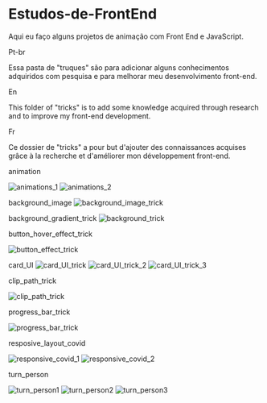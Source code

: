 # Estudos-de-FrontEnd
Aqui eu faço alguns projetos de animação com Front End e JavaScript.


Pt-br

Essa pasta de "truques" são para adicionar alguns conhecimentos adquiridos com pesquisa e para melhorar meu desenvolvimento front-end.

En

This folder of "tricks" is to add some knowledge acquired through research and to improve my front-end development. 

Fr

Ce dossier de "tricks" a pour but d'ajouter des connaissances acquises grâce à la recherche et d'améliorer mon développement front-end.

animation

![animations_1](https://user-images.githubusercontent.com/62313869/118382662-fb103a80-b5cd-11eb-8651-8483b7b3ec2e.JPG)  ![animations_2](https://user-images.githubusercontent.com/62313869/118382664-fba8d100-b5cd-11eb-9dfd-76c8a7b7fca5.JPG)

background_image
![background_image_trick](https://user-images.githubusercontent.com/62313869/118382691-2e52c980-b5ce-11eb-9883-c3d85a047f70.JPG)

background_gradient_trick
![background_trick](https://user-images.githubusercontent.com/62313869/118382695-3ca0e580-b5ce-11eb-81d4-152c4582c81c.JPG)

button_hover_effect_trick

![button_effect_trick](https://user-images.githubusercontent.com/62313869/118382701-4cb8c500-b5ce-11eb-9fed-49813473aff3.JPG)

card_UI
![card_UI_trick](https://user-images.githubusercontent.com/62313869/118382712-68bc6680-b5ce-11eb-9e59-e601ceba5e55.JPG)
![card_UI_trick_2](https://user-images.githubusercontent.com/62313869/118382714-69ed9380-b5ce-11eb-9a51-a001608e6420.JPG)
![card_UI_trick_3](https://user-images.githubusercontent.com/62313869/118382715-6b1ec080-b5ce-11eb-97ae-0b5a1c86c340.JPG)

clip_path_trick

![clip_path_trick](https://user-images.githubusercontent.com/62313869/118382728-a28d6d00-b5ce-11eb-93fa-a99675f04ba9.JPG)

progress_bar_trick

![progress_bar_trick](https://user-images.githubusercontent.com/62313869/118382738-c18bff00-b5ce-11eb-99b2-e9a9723df6ec.JPG)

resposive_layout_covid

![responsive_covid_1](https://user-images.githubusercontent.com/62313869/118382744-cc469400-b5ce-11eb-92ee-58330e5cd0b2.JPG)
![responsive_covid_2](https://user-images.githubusercontent.com/62313869/118382746-ccdf2a80-b5ce-11eb-8ff7-7789083212fd.JPG)

turn_person

![turn_person1](https://user-images.githubusercontent.com/62313869/118834285-7b69c080-b898-11eb-81a7-0e659783941a.JPG)
![turn_person2](https://user-images.githubusercontent.com/62313869/118834274-799ffd00-b898-11eb-80dd-c3522a3b7c7b.JPG)
![turn_person3](https://user-images.githubusercontent.com/62313869/118834283-7ad12a00-b898-11eb-81af-2d9a2fbcd828.JPG)

